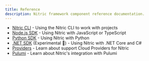 ```yaml
---
title: Reference
description: Nitric framework component reference documentation.
---
```


- [Nitric CLI](/docs/reference/cli) - Using the Nitric CLI to work with projects
- [Node.js SDK](/docs/reference/nodejs/v0) - Using Nitric with JavaScript or TypeScript
- [Python SDK](/docs/reference/python/v0) - Using Nitric with Python
- [.NET SDK](/docs/reference/csharp/v0) (Experimental 🧪) - Using Nitric with .NET Core and C#
- [Providers](/docs/reference/providers) - Learn about support Cloud Providers for Nitric
- [Pulumi](/docs/reference/pulumi) - Learn about Nitric's integration with Pulumi
